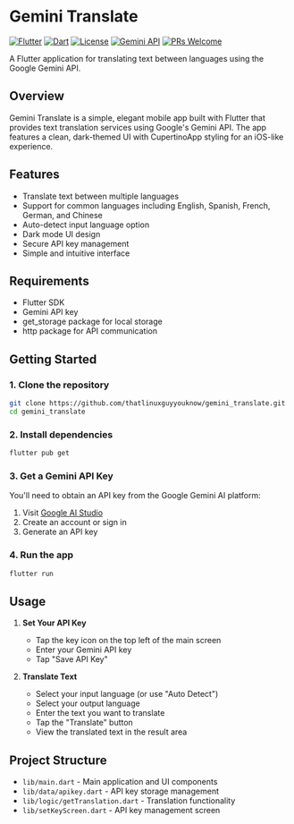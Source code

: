 # Gemini Translate

[![Flutter](https://img.shields.io/badge/Flutter-3.0+-02569B?logo=flutter)](https://flutter.dev/)
[![Dart](https://img.shields.io/badge/Dart-3.0+-0175C2?logo=dart)](https://dart.dev/)
[![License](https://img.shields.io/badge/License-MIT-blue.svg)](LICENSE)
[![Gemini API](https://img.shields.io/badge/Powered%20by-Gemini%20API-4285F4?logo=google)](https://ai.google.dev/)
[![PRs Welcome](https://img.shields.io/badge/PRs-welcome-brightgreen.svg)](CONTRIBUTING.md)

A Flutter application for translating text between languages using the Google Gemini API.

## Overview

Gemini Translate is a simple, elegant mobile app built with Flutter that provides text translation services using Google's Gemini API. The app features a clean, dark-themed UI with CupertinoApp styling for an iOS-like experience.

## Features

- Translate text between multiple languages
- Support for common languages including English, Spanish, French, German, and Chinese
- Auto-detect input language option
- Dark mode UI design
- Secure API key management
- Simple and intuitive interface

## Requirements

- Flutter SDK
- Gemini API key
- get_storage package for local storage
- http package for API communication

## Getting Started

### 1. Clone the repository

```bash
git clone https://github.com/thatlinuxguyyouknow/gemini_translate.git
cd gemini_translate
```

### 2. Install dependencies

```bash
flutter pub get
```

### 3. Get a Gemini API Key

You'll need to obtain an API key from the Google Gemini AI platform:
1. Visit [Google AI Studio](https://ai.google.dev/)
2. Create an account or sign in
3. Generate an API key

### 4. Run the app

```bash
flutter run
```

## Usage

1. **Set Your API Key**
   - Tap the key icon on the top left of the main screen
   - Enter your Gemini API key
   - Tap "Save API Key"

2. **Translate Text**
   - Select your input language (or use "Auto Detect")
   - Select your output language
   - Enter the text you want to translate
   - Tap the "Translate" button
   - View the translated text in the result area

## Project Structure

- `lib/main.dart` - Main application and UI components
- `lib/data/apikey.dart` - API key storage management
- `lib/logic/getTranslation.dart` - Translation functionality
- `lib/setKeyScreen.dart` - API key management screen

 
